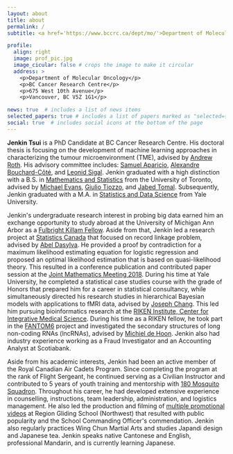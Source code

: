 ```yaml
---
layout: about
title: about
permalink: /
subtitle: <a href='https://www.bccrc.ca/dept/mo/'>Department of Molecular Oncology, BC Cancer Research Centre</a> <br> <a href='https://www.bioinformatics.ubc.ca/'>Bioinformatics Program, University of British Columbia</a>

profile:
  align: right
  image: prof_pic.jpg
  image_cicular: false # crops the image to make it circular
  address: >
    <p>Department of Molecular Oncology</p>
    <p>BC Cancer Research Centre</p>
    <p>675 West 10th Avenue</p>
    <p>Vancouver, BC V5Z 1G1</p>

news: true  # includes a list of news items
selected_papers: true # includes a list of papers marked as "selected={true}"
social: true  # includes social icons at the bottom of the page
---
```


<b>Jenkin Tsui</b> is a PhD Candidate at BC Cancer Research Centre. His doctoral thesis is focusing on the development of machine learning approaches in characterizing the tumour microenvironment (TME), advised by <a href='https://aroth85.github.io/'>Andrew Roth</a>. His advisory committee includes: <a href='https://aparicio.molonc.ca/team/Aparicio-Samuel'>Samuel Aparicio</a>, <a href='https://www.stat.ubc.ca/~bouchard/'>Alexandre Bouchard-Côté</a>, and <a href='https://www.cs.ubc.ca/~lsigal/'>Leonid Sigal</a>. Jenkin graduated with a high distinction with a B.S. in <a href='https://www.utsc.utoronto.ca/cms/'>Mathematics and Statistics</a> from the University of Toronto, advised by <a href='https://www.utstat.toronto.edu/mikevans/'>Michael Evans</a>, <a href='http://www.math.toronto.edu/tiozzo/'>Giulio Tiozzo</a>, and <a href='https://faculty.tru.ca/jtomal/pages/future-students.html'>Jabed Tomal</a>. Subsequently, Jenkin graduated with a M.A. in <a href='https://statistics.yale.edu/'>Statistics and Data Science</a> from Yale University. 

Jenkin's undergraduate research interest in probing big data earned him an exchange opportunity to study abroad at the University of Michigan Ann Arbor as a <a href='https://www.fulbright.ca/programs/killam-fellowships/canadians'>Fulbright Killam Fellow</a>. Aside from that, Jenkin led a research project at <a href='https://www.statcan.gc.ca/en/about/about'>Statistics Canada</a> that focused on record linkage problem, advised by <a href='https://www.researchgate.net/profile/Abel-Dasylva-2'>Abel Dasylva</a>. He provided a proof by contradiction for a maximum likelihood estimating equation for logistic regression and proposed an optimal likelihood estimation that is based on quasi-likelihood theory. This resulted in a conference publication and contributed paper session at the <a href='https://www.jointmathematicsmeetings.org//meetings/national/jmm2018/2197_amscp.html'>Joint Mathematics Meeting 2018</a>. During his time at Yale University, he completed a statistical case studies course with the grade of Honors that prepared him for a career in statistical consultancy, while simultaneously directed his research studies in hierarchical Bayesian models with applications to fMRI data, advised by <a href='https://statistics.yale.edu/people/joseph-chang'>Joseph Chang</a>. This led him pursuing bioinformatics research at the <a href='https://www.ims.riken.jp/english/'>RIKEN Institute, Center for Integrative Medical Science</a>. During his time as a RIKEN fellow, he took part in the <a href='https://fantom.gsc.riken.jp/6/'>FANTOM6</a> project and investigated the secondary structures of long non-coding RNAs (lncRNAs), advised by <a href='https://www.riken.jp/en/research/labs/ims/genom_algo/index.html'>Michiel de Hoon</a>. Jenkin also had industry experience working as a Fraud Investigator and an Accounting Analyst at Scotiabank.

Aside from his academic interests, Jenkin had been an active member of the Royal Canadian Air Cadets Program. Since completing the program at the rank of Flight Sergeant, he continued serving as a Civilian Instructor and contributed to 5 years of youth training and mentorship with <a href='http://180mosquito.ca/'>180 Mosquito Squadron</a>. Throughout his career, he had developed extensive experience in counselling, instructions, team leadership, administration, and logistics management. He also led the production and filming of <a href='https://www.youtube.com/playlist?app=desktop&list=PLbJG0_0tJmuVQKY_Ji9NmO3-P1H48ZlDU'>multiple promotional videos</a> at Region Gliding School (Northwest) that resulted with public popularity and the School Commanding Officer's commendation. Jenkin also regularly practices Wing Chun Martial Arts and studies Japandi design and Japanese tea. Jenkin speaks native Cantonese and English, professional Mandarin, and is currently learning Japanese.